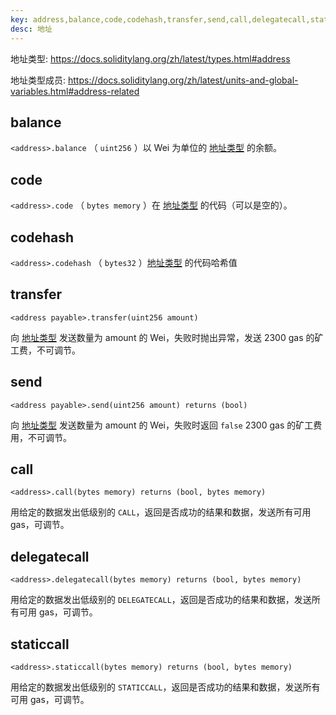 ```yaml
---
key: address,balance,code,codehash,transfer,send,call,delegatecall,staticcall
desc: 地址
---
```




地址类型: https://docs.soliditylang.org/zh/latest/types.html#address

地址类型成员: https://docs.soliditylang.org/zh/latest/units-and-global-variables.html#address-related



## balance

`<address>.balance` （ `uint256` ）以 Wei 为单位的 [地址类型](https://docs.soliditylang.org/zh/latest/types.html#address) 的余额。



## code

`<address>.code` （ `bytes memory` ）在 [地址类型](https://docs.soliditylang.org/zh/latest/types.html#address) 的代码（可以是空的）。



## codehash

`<address>.codehash` （ `bytes32` ）[地址类型](https://docs.soliditylang.org/zh/latest/types.html#address) 的代码哈希值



## transfer

```
<address payable>.transfer(uint256 amount)
```

向 [地址类型](https://docs.soliditylang.org/zh/latest/types.html#address) 发送数量为 amount 的 Wei，失败时抛出异常，发送 2300 gas 的矿工费，不可调节。



## send

```
<address payable>.send(uint256 amount) returns (bool)
```

向 [地址类型](https://docs.soliditylang.org/zh/latest/types.html#address) 发送数量为 amount 的 Wei，失败时返回 `false` 2300 gas 的矿工费用，不可调节。



## call

```
<address>.call(bytes memory) returns (bool, bytes memory)
```

用给定的数据发出低级别的 `CALL`，返回是否成功的结果和数据，发送所有可用 gas，可调节。



## delegatecall

```
<address>.delegatecall(bytes memory) returns (bool, bytes memory)
```

用给定的数据发出低级别的 `DELEGATECALL`，返回是否成功的结果和数据，发送所有可用 gas，可调节。



## staticcall

```
<address>.staticcall(bytes memory) returns (bool, bytes memory)
```

用给定的数据发出低级别的 `STATICCALL`，返回是否成功的结果和数据，发送所有可用 gas，可调节。